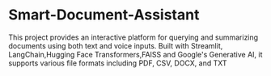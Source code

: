 # Smart-Document-Assistant
This project provides an interactive platform for querying and summarizing documents using both text and voice inputs. Built with Streamlit, LangChain,Hugging Face Transformers,FAISS and Google's Generative AI, it supports various file formats including PDF, CSV, DOCX, and TXT
